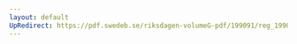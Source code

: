 ```yaml
---
layout: default
UpRedirect: https://pdf.swedeb.se/riksdagen-volumeG-pdf/199091/reg_199091/reg_199091_0675.pdf
---
```

